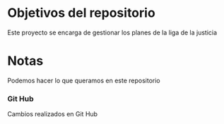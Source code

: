 # Objetivos del repositorio

Este proyecto se encarga de gestionar los planes de la liga de la justicia

# Notas

Podemos hacer lo que queramos en este repositorio

### Git Hub

Cambios realizados en Git Hub

